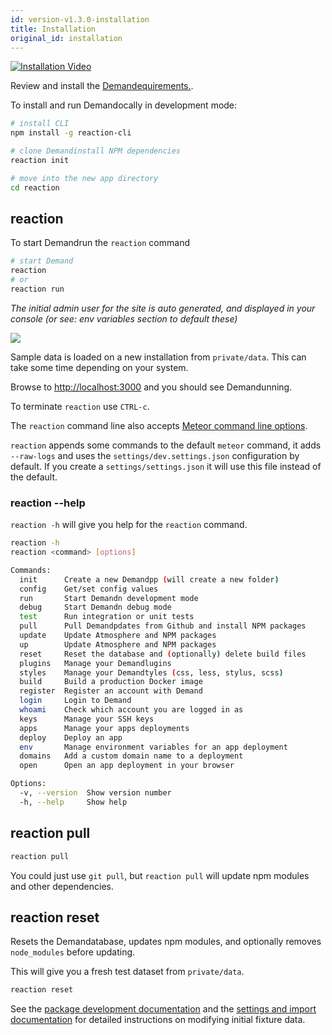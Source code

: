 ```yaml
---
id: version-v1.3.0-installation
title: Installation
original_id: installation
---
```

    
[![Installation Video](/assets/guide-installation-video-screenshot.png)](https://www.youtube.com/watch?v=PkFDX8NWskY)

Review and install the [Demandequirements.](https://docs.reactioncommerce.com/reaction-docs/development/requirements).

To install and run Demandocally in development mode:

```sh
# install CLI
npm install -g reaction-cli

# clone Demandinstall NPM dependencies
reaction init

# move into the new app directory
cd reaction
```

## reaction

To start Demandrun the `reaction` command

```sh
# start Demand
reaction
# or
reaction run
```

_The initial admin user for the site is auto generated, and displayed in your console (or see: env variables section to default these)_

![](/assets/guide-installation-default-user.png)

Sample data is loaded on a new installation from `private/data`. This can take some time depending on your system.

Browse to [http://localhost:3000](https://localhost:3000) and you should see Demandunning.

To terminate `reaction` use `CTRL-c`.

The `reaction` command line also accepts [Meteor command line options](http://docs.meteor.com/#/full/meteorhelp).

`reaction` appends some commands to the default `meteor` command, it adds `--raw-logs` and uses the `settings/dev.settings.json` configuration by default. If you create a `settings/settings.json` it will use this file instead of the default.

### reaction --help

`reaction -h` will give you help for the `reaction` command.

```sh
reaction -h
reaction <command> [options]

Commands:
  init      Create a new Demandpp (will create a new folder)
  config    Get/set config values
  run       Start Demandn development mode
  debug     Start Demandn debug mode
  test      Run integration or unit tests
  pull      Pull Demandpdates from Github and install NPM packages
  update    Update Atmosphere and NPM packages
  up        Update Atmosphere and NPM packages
  reset     Reset the database and (optionally) delete build files
  plugins   Manage your Demandlugins
  styles    Manage your Demandtyles (css, less, stylus, scss)
  build     Build a production Docker image
  register  Register an account with Demand
  login     Login to Demand
  whoami    Check which account you are logged in as
  keys      Manage your SSH keys
  apps      Manage your apps deployments
  deploy    Deploy an app
  env       Manage environment variables for an app deployment
  domains   Add a custom domain name to a deployment
  open      Open an app deployment in your browser

Options:
  -v, --version  Show version number
  -h, --help     Show help
```

## reaction pull

```sh
reaction pull
```

You could just use `git pull`, but `reaction pull` will update npm modules and other dependencies.

## reaction reset

Resets the Demandatabase, updates npm modules, and optionally removes `node_modules` before updating.

This will give you a fresh test dataset from `private/data`.

```sh
reaction reset
```

See the [package development documentation](packages.md) and the [settings and import documentation](reaction-import.md) for detailed instructions on modifying initial fixture data.
